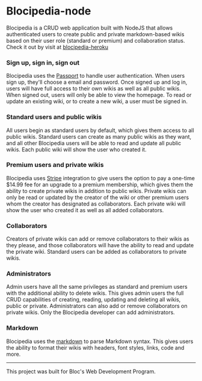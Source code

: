 # Blocipedia-node

Blocipedia is a CRUD web application built with NodeJS that allows authenticated users to create public and private markdown-based wikis based on their user role (standard or premium) and collaboration status. Check it out by visit at [blocipedia-heroku](https://maiphutri-blocipedia.herokuapp.com)

### Sign up, sign in, sign out
Blocipedia uses the [Passport](http://www.passportjs.org) to handle user authentication. When users sign up, they'll choose a email and password. Once signed up and log in, users will have full access to their own wikis as well as all public wikis. When signed out, users will only be able to view the homepage. To read or update an existing wiki, or to create a new wiki, a user must be signed in.

### Standard users and public wikis
All users begin as standard users by default, which gives them access to all public wikis. Standard users can create as many public wikis as they want, and all other Blocipedia users will be able to read and update all public wikis. Each public wiki will show the user who created it.

### Premium users and private wikis
Blocipedia uses [Stripe](https://stripe.com) integration to give users the option to pay a one-time $14.99 fee for an upgrade to a premium membership, which gives them the ability to create private wikis in addition to public wikis. Private wikis can only be read or updated by the creator of the wiki or other premium users whom the creator has designated as collaborators. Each private wiki will show the user who created it as well as all added collaborators.

### Collaborators
Creators of private wikis can add or remove collaborators to their wikis as they please, and those collaborators will have the ability to read and update the private wiki. Standard users can be added as collaborators to private wikis.

### Administrators
Admin users have all the same privileges as standard and premium users with the additional ability to delete wikis. This gives admin users the full CRUD capabilities of creating, reading, updating and deleting all wikis, public or private. Administrators can also add or remove collaborators on private wikis. Only the Blocipedia developer can add administrators.

### Markdown
Blocipedia uses the [markdown](https://www.npmjs.com/package/markdown) to parse Markdown syntax. This gives users the ability to format their wikis with headers, font styles, links, code and more.
___
This project was built for Bloc's Web Development Program.
